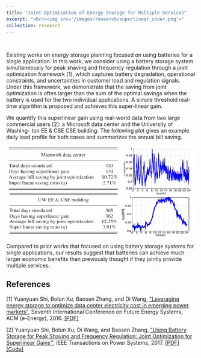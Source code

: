 ```yaml
---
title: "Joint Optimization of Energy Storage for Multiple Services"
excerpt: "<br/><img src='/images/research/superlinear_cover.png'>"
collection: research
---
```

<p>&nbsp;</p>

Existing works on energy storage planning focused on using batteries for a single application. In this work, we consider using a battery storage system simultaneously for peak shaving and frequency regulation through a joint optimization framework [1], which captures battery degradation, operational constraints, and uncertainties in customer load and regulation signals. Under this framework, we demonstrate that the saving from joint optimization is often larger than the sum of the optimal savings when the battery is used for the two individual applications. A simple threshold real-time algorithm is proposed and achieves this super-linear gain. 

We quantify this superlinear gain using real-world data from two large commercial users [2]: a Microsoft data center and the University of Washing- ton EE & CSE CSE building. The following plot gives an example daily load profile for both cases and summarizes the annual bill saving.
<p align="center">
	<img src='/images/research/superlinear.png'>
</p>
Compared to prior works that focused on using battery storage systems for single applications, our results suggest that batteries can achieve much larger economic benefits than previously thought if they jointly provide multiple services.

## References

[1] Yuanyuan Shi, Bolun Xu, Baosen Zhang, and Di Wang, ["Leveraging energy storage to optimize data center electricity cost in emerging power markets"](https://arxiv.org/abs/1606.01536), Seventh International Conference on Future Energy Systems, ACM (e-Energy), 2016.  [[PDF]](https://arxiv.org/pdf/1606.01536.pdf)

[2] Yuanyuan Shi, Bolun Xu, Di Wang, and Baosen Zhang, ["Using Battery Storage for Peak Shaving and Frequency Regulation: Joint Optimization for Superlinear Gains''](https://ieeexplore.ieee.org/document/8027056), IEEE Transactions on Power Systems, 2017. [[PDF]](https://arxiv.org/pdf/1702.08065.pdf) [[Code]](https://drive.google.com/file/d/18xUOAi9tDGbPQ9hq5nz9ZvaHVgJzVb4M/view?usp=sharing)



	

